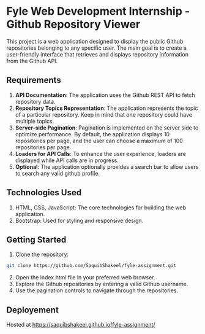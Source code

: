 # Fyle Web Development Internship - Github Repository Viewer

This project is a web application designed to display the public Github repositories belonging to any specific user. The main goal is to create a user-friendly interface that retrieves and displays repository information from the Github API.

## Requirements

1. **API Documentation**: The application uses the Github REST API to fetch repository data.
2. **Repository Topics Representation**: The application represents the topic of a particular repository. Keep in mind that one repository could have multiple topics.
3. **Server-side Pagination**: Pagination is implemented on the server side to optimize performance. By default, the application displays 10 repositories per page, and the user can choose a maximum of 100 repositories per page.
4. **Loaders for API Calls**: To enhance the user experience, loaders are displayed while API calls are in progress.
5. **Optional**: The application optionally provides a search bar to allow users to search any valid github profile.

## Technologies Used

1. HTML, CSS, JavaScript: The core technologies for building the web application.
2. Bootstrap: Used for styling and responsive design.

## Getting Started

1. Clone the repository:

```bash
git clone https://github.com/SaquibShakeel/fyle-assignment.git
```
2. Open the index.html file in your preferred web browser.
2. Explore the Github repositories by entering a valid Github username.
3. Use the pagination controls to navigate through the repositories.

## Deployement

Hosted at https://saquibshakeel.github.io/fyle-assignment/

